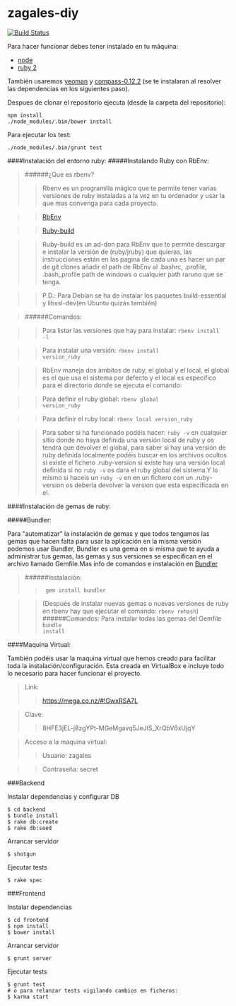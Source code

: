 zagales-diy
===========

[![Build Status](https://travis-ci.org/ZagalesHacklab/zagales-diy.png)](https://travis-ci.org/ZagalesHacklab/zagales-diy)

Para hacer funcionar debes tener instalado en tu máquina:

* [node](http://nodejs.org/)
* [ruby 2](https://www.ruby-lang.org/es/)

También usaremos [yeoman](http://yeoman.io/) y [compass-0.12.2](http://compass-style.org) (se te instalaran al resolver
las dependencias en los siguientes paso).

Despues de clonar el repositorio ejecuta (desde la carpeta del repositorio):

    npm install
    ./node_modules/.bin/bower install

Para ejecutar los test:

    ./node_modules/.bin/grunt test


####Instalación del entorno ruby:
#####Instalando Ruby con RbEnv:
> ######¿Que es rbenv?
> >Rbenv es un programilla mágico que te permite tener varias versiones de ruby instaladas a la vez en tu ordenador y usar la que mas convenga para cada proyecto.

> > [RbEnv](https://github.com/sstephenson/rbenv)

> > [Ruby-build](https://github.com/sstephenson/ruby-build)

> > Ruby-build es un ad-don para RbEnv que te permite descargar e instalar la versión de (ruby/jruby) que quieras, las instrucciones están en las pagina de cada una es hacer un par de git clones añadir el path de RbEnv al .bashrc, .profile, .bash_profile path de windows o cualquier path raruno que se tenga.

> > P.D.: Para Debian se ha de instalar los paquetes build-essential y libssl-dev(en Ubuntu quizás también)

> ######Comandos:

> > Para listar las versiones que hay para instalar: <code>rbenv install -l</code>

> > Para instalar una versión: <code>rbenv install version_ruby</code>

> > RbEnv maneja dos ámbitos de ruby, el global y el local, el global es el que usa el sistema por defecto y el local es especifico para el directorio donde se ejecuta el comando:

> > Para definir el ruby global: <code>rbenv global version_ruby</code>

> > Para definir el ruby local: <code>rbenv local version_ruby</code>

> > Para saber si ha funcionado podéis hacer: <code>ruby -v</code> en cualquier sitio donde no haya definida una versión local de ruby y os tendrá que devolver el global, para saber si hay una versión de ruby definida localmente podéis buscar en los archivos ocultos si existe el fichero .ruby-version si existe hay una versión local definida si no <code>ruby -v</code> os dara el ruby global del sistema.Y lo mismo si haceis un <code>ruby -v</code> en en un fichero con un .ruby-version os debería devolver la version que esta especificada en el. 

####Instalación de gemas de ruby:

#####Bundler:

Para "automatizar" la instalación de gemas y que todos tengamos las gemas que hacen falta para usar la aplicación en la misma versión podemos usar Bundler, Bundler es una gema en si misma que te ayuda a administrar tus gemas, las gemas y sus versiones se especifican en el archivo llamado Gemfile.Mas info de comandos e instalación en [Bundler](http://bundler.io/)

> ######Instalación:
> > <code> gem install bundler</code>

> > (Después de instalar nuevas gemas o nuevas versiones de ruby en rbenv hay que ejecutar el comando: <code>rbenv rehash</code>)
>######Comandos:
> > Para instalar todas las gemas del Gemfile <code>bundle install</code>

####Maquina Virtual:

También podéis usar la maquina virtual que hemos creado para facilitar toda la instalación/configuración. Esta creada en VirtualBox e incluye todo lo necesario para hacer funcionar el proyecto.

> Link:
> > https://mega.co.nz/#!GwxRSA7L

> Clave:
> > 8HFE3jEL-j8zgYPt-MGeMgavq5JeJlS_XrQbV6xUjqY

> Acceso a la maquina virtual:
> > Usuario: zagales

> > Contraseña: secret

###Backend

Instalar dependencias y configurar DB

    $ cd backend
    $ bundle install
    $ rake db:create
    $ rake db:seed

Arrancar servidor

    $ shotgun

Ejecutar tests

    $ rake spec

###Frontend

Instalar dependencias

    $ cd frontend
    $ npm install
    $ bower install

Arrancar servidor

    $ grunt server

Ejecutar tests

    $ grunt test
    # o para relanzar tests vigilando cambios en ficheros:
    $ karma start
